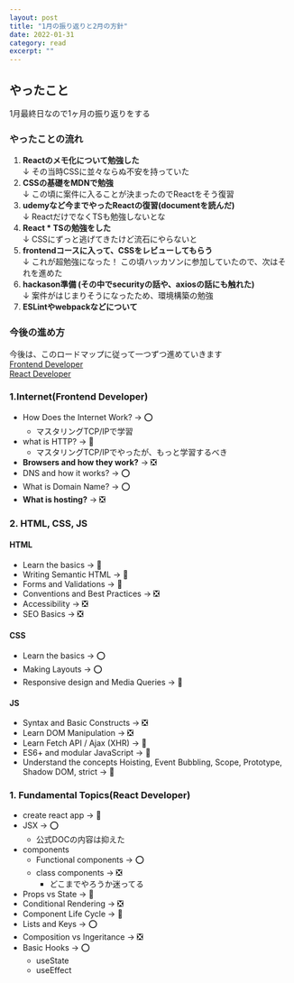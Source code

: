 ```yaml
---
layout: post
title: "1月の振り返りと2月の方針" 
date: 2022-01-31 
category: read 
excerpt: ""
---
```


## やったこと
1月最終日なので1ヶ月の振り返りをする

### やったことの流れ
1. **Reactのメモ化について勉強した**  
↓ その当時CSSに並々ならぬ不安を持っていた
2. **CSSの基礎をMDNで勉強**  
↓ この頃に案件に入ることが決まったのでReactをそう復習
3. **udemyなど今までやったReactの復習(documentを読んだ)**  
↓ ReactだけでなくTSも勉強しないとな
4. **React * TSの勉強をした**  
↓ CSSにずっと逃げてきたけど流石にやらないと
5. **frontendコースに入って、CSSをレビューしてもらう**  
↓ これが超勉強になった！ この頃ハッカソンに参加していたので、次はそれを進めた
6. **hackason準備 (その中でsecurityの話や、axiosの話にも触れた)**  
↓ 案件がはじまりそうになったため、環境構築の勉強
7. **ESLintやwebpackなどについて**  

### 今後の進め方
今後は、このロードマップに従って一つずつ進めていきます  
[Frontend Developer](https://roadmap.sh/frontend)  
[React Developer](https://roadmap.sh/react)  

### 1.Internet(Frontend Developer)

- How Does the Internet Work? -> ⭕️
  - マスタリングTCP/IPで学習 
- what is HTTP? -> 🔺
  - マスタリングTCP/IPでやったが、もっと学習するべき
- **Browsers and how they work?** -> ❎
- DNS and how it works? -> ⭕️
- What is Domain Name? -> ⭕️
- **What is hosting?** -> ❎

### 2. HTML, CSS, JS
#### HTML
- Learn the basics -> 🔺
- Writing Semantic HTML -> 🔺
- Forms and Validations -> 🔺
- Conventions and Best Practices -> ❎
- Accessibility -> ❎
- SEO Basics -> ❎

#### CSS
- Learn the basics -> ⭕️
- Making Layouts -> ⭕️
- Responsive design and Media Queries -> 🔺

#### JS
- Syntax and Basic Constructs -> ❎
- Learn DOM Manipulation -> ❎
- Learn Fetch API / Ajax (XHR) -> 🔺
- ES6+ and modular JavaScript -> 🔺
- Understand the concepts Hoisting, Event Bubbling, Scope, Prototype, Shadow DOM, strict -> 🔺




### 1. Fundamental Topics(React Developer)

- create react app -> 🔺
- JSX -> ⭕️
  - 公式DOCの内容は抑えた
- components
  - Functional components -> ⭕️
  - class components -> ❎
    - どこまでやろうか迷ってる
- Props vs State -> 🔺
- Conditional Rendering -> ❎
- Component Life Cycle -> 🔺
- Lists and Keys -> ⭕️
- Composition vs Ingeritance -> ❎
- Basic Hooks -> ⭕️
  - useState
  - useEffect
